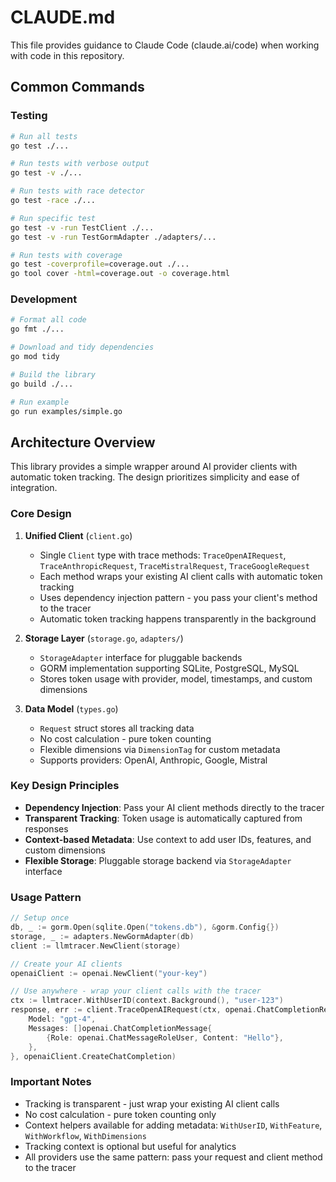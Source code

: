 # CLAUDE.md

This file provides guidance to Claude Code (claude.ai/code) when working with code in this repository.

## Common Commands

### Testing
```bash
# Run all tests
go test ./...

# Run tests with verbose output
go test -v ./...

# Run tests with race detector
go test -race ./...

# Run specific test
go test -v -run TestClient ./...
go test -v -run TestGormAdapter ./adapters/...

# Run tests with coverage
go test -coverprofile=coverage.out ./...
go tool cover -html=coverage.out -o coverage.html
```

### Development
```bash
# Format all code
go fmt ./...

# Download and tidy dependencies
go mod tidy

# Build the library
go build ./...

# Run example
go run examples/simple.go
```

## Architecture Overview

This library provides a simple wrapper around AI provider clients with automatic token tracking. The design prioritizes simplicity and ease of integration.

### Core Design

1. **Unified Client** (`client.go`)
   - Single `Client` type with trace methods: `TraceOpenAIRequest`, `TraceAnthropicRequest`, `TraceMistralRequest`, `TraceGoogleRequest`
   - Each method wraps your existing AI client calls with automatic token tracking
   - Uses dependency injection pattern - you pass your client's method to the tracer
   - Automatic token tracking happens transparently in the background

2. **Storage Layer** (`storage.go`, `adapters/`)
   - `StorageAdapter` interface for pluggable backends
   - GORM implementation supporting SQLite, PostgreSQL, MySQL
   - Stores token usage with provider, model, timestamps, and custom dimensions

3. **Data Model** (`types.go`)
   - `Request` struct stores all tracking data
   - No cost calculation - pure token counting
   - Flexible dimensions via `DimensionTag` for custom metadata
   - Supports providers: OpenAI, Anthropic, Google, Mistral

### Key Design Principles

- **Dependency Injection**: Pass your AI client methods directly to the tracer
- **Transparent Tracking**: Token usage is automatically captured from responses
- **Context-based Metadata**: Use context to add user IDs, features, and custom dimensions
- **Flexible Storage**: Pluggable storage backend via `StorageAdapter` interface

### Usage Pattern

```go
// Setup once
db, _ := gorm.Open(sqlite.Open("tokens.db"), &gorm.Config{})
storage, _ := adapters.NewGormAdapter(db)
client := llmtracer.NewClient(storage)

// Create your AI clients
openaiClient := openai.NewClient("your-key")

// Use anywhere - wrap your client calls with the tracer
ctx := llmtracer.WithUserID(context.Background(), "user-123")
response, err := client.TraceOpenAIRequest(ctx, openai.ChatCompletionRequest{
    Model: "gpt-4",
    Messages: []openai.ChatCompletionMessage{
        {Role: openai.ChatMessageRoleUser, Content: "Hello"},
    },
}, openaiClient.CreateChatCompletion)
```

### Important Notes

- Tracking is transparent - just wrap your existing AI client calls
- No cost calculation - pure token counting only
- Context helpers available for adding metadata: `WithUserID`, `WithFeature`, `WithWorkflow`, `WithDimensions`
- Tracking context is optional but useful for analytics
- All providers use the same pattern: pass your request and client method to the tracer
